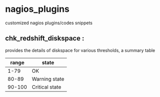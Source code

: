 # nagios_plugins
customized nagios plugins/codes snippets
## chk_redshift_diskspace :
provides the details of diskspace for various thresholds, a summary table

range | state
------|------
1-79 | OK 
80-89 | Warning state
90-100 | Critical state
